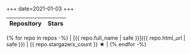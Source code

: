 +++
date=2021-01-03
+++

| Repository | Stars |
| :--------- | ----: |
{% for repo in repos -%}
| [{{ repo.full_name | safe }}]({{ repo.html_url | safe }}) | {{ repo.stargazers_count }} ★ |
{% endfor -%}
